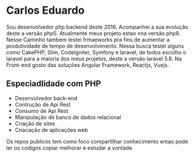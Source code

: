 <h1> Carlos Eduardo </h1>
<p>
Sou desenvolvedor php backend deste 2016. Acompanhei a sua evolução deste a versão php5. Atualmente meus projeto estao nna versão php8. Nesse Caminho tambem testei frmaeworks pra fins de aumentar a produtividade de tempo de desenvolvimento. Nessa busca testei alguns como CakePHP, Slim, CodeIgniter, Symfony e laravel, de todos escolho o laravel para a maioria dos meus projetos, deste a versão laravel 5.8. Na Front-end gosto das soluções Angular Framework, Reactjs, Vuejs.
 </p>
 
 ## Especiadlidade com PHP

- Desenvolvedor back-end
- Contrução de Api Rest
- Consumo de Api Rest 
- Manipulação de banco de dados relacional
- Criação de sites
- Criacação de aplicações web
  
 <p> Os repos publicos tem como foco compartilhar conhecimento entao pode ler os codigos copiar melhorar e estudar a vontade.</p>
 
